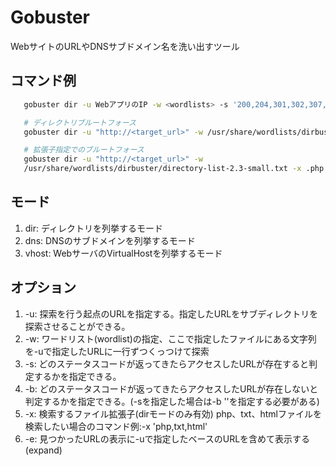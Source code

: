 # Gobuster
  
WebサイトのURLやDNSサブドメイン名を洗い出すツール

## コマンド例

``` bash
   gobuster dir -u WebアプリのIP -w <wordlists> -s '200,204,301,302,307,403,500' -b '' -e

   # ディレクトリブルートフォース
   gobuster dir -u "http://<target_url>" -w /usr/share/wordlists/dirbuster/directory-list-2.3-small.txt 

   # 拡張子指定でのブルートフォース
   gobuster dir -u "http://<target_url>" -w 
   /usr/share/wordlists/dirbuster/directory-list-2.3-small.txt -x .php
```

## モード

1. dir: ディレクトリを列挙するモード
2. dns: DNSのサブドメインを列挙するモード
3. vhost: WebサーバのVirtualHostを列挙するモード

## オプション

1. -u: 探索を行う起点のURLを指定する。指定したURLをサブディレクトリを探索させることができる。
2. -w: ワードリスト(wordlist)の指定、ここで指定したファイルにある文字列を-uで指定したURLに一行ずつくっつけて探索
3. -s: どのステータスコードが返ってきたらアクセスしたURLが存在すると判定するかを指定できる。
4. -b: どのステータスコードが返ってきたらアクセスしたURLが存在しないと判定するかを指定できる。(-sを指定した場合は-b ''を指定する必要がある)
5. -x: 検索するファイル拡張子(dirモードのみ有効) php、txt、htmlファイルを検索したい場合のコマンド例:-x 'php,txt,html'
6. -e: 見つかったURLの表示に-uで指定したベースのURLを含めて表示する(expand)

